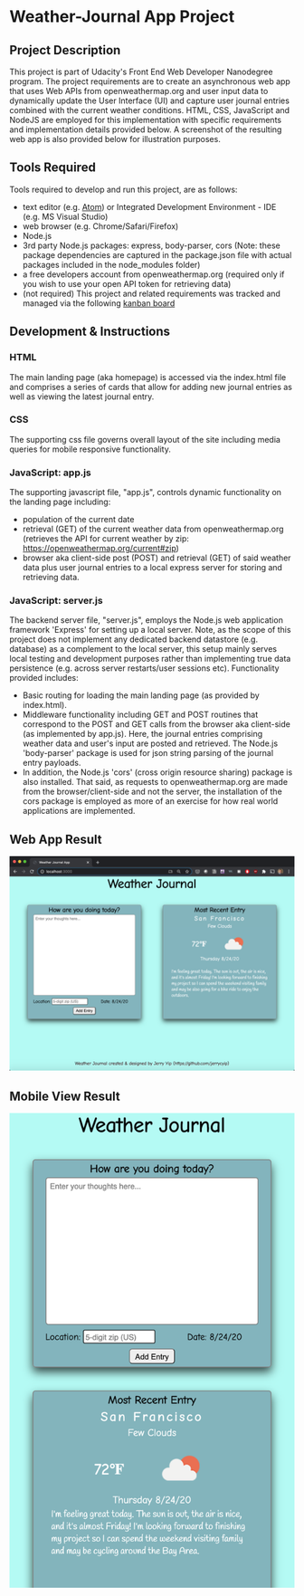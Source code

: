 # Weather-Journal App Project

## Project Description
This project is part of Udacity's Front End Web Developer Nanodegree program.  The project requirements are to create an asynchronous web app that uses Web APIs from openweathermap.org and user input data to dynamically update the User Interface (UI) and capture user journal entries combined with the current weather conditions.  HTML, CSS, JavaScript and NodeJS are employed for this implementation with specific requirements and implementation details provided below.  A screenshot of the resulting web app is also provided below for illustration purposes.

## Tools Required
Tools required to develop and run this project, are as follows: 
- text editor (e.g. [Atom](https://atom.io/)) or Integrated Development Environment - IDE (e.g. MS Visual Studio)
- web browser (e.g. Chrome/Safari/Firefox)
- Node.js
- 3rd party Node.js packages: express, body-parser, cors (Note: these package dependencies are captured in the package.json file with actual packages included in the node_modules folder)
- a free developers account from openweathermap.org (required only if you wish to use your open API token for retrieving data)
- (not required) This project and related requirements was tracked and managed via the following [kanban board](https://trello.com/b/IsxUGknc/weather-journal-app)

## Development & Instructions
### HTML
The main landing page (aka homepage) is accessed via the index.html file and comprises a series of cards that allow for adding new journal entries as well as viewing the latest journal entry.

### CSS
The supporting css file governs overall layout of the site including media queries for mobile responsive functionality.

### JavaScript: app.js
The supporting javascript file, "app.js", controls dynamic functionality on the landing page including: 
- population of the current date
- retrieval (GET) of the current weather data from openweathermap.org (retrieves the API for current weather by zip: https://openweathermap.org/current#zip)
- browser aka client-side post (POST) and retrieval (GET) of said weather data plus user journal entries to a local express server for storing and retrieving data.  
### JavaScript: server.js
The backend server file, "server.js", employs the Node.js web application framework 'Express' for setting up a local server.  Note, as the scope of this project does not implement any dedicated backend datastore (e.g. database) as a complement to the local server, this setup mainly serves local testing and development purposes rather than implementing true data persistence (e.g. across server restarts/user sessions etc). Functionality provided includes:
- Basic routing for loading the main landing page (as provided by index.html).
- Middleware functionality including GET and POST routines that correspond to the POST and GET calls from the browser aka client-side (as implemented by app.js).  Here, the journal entries comprising weather data and user's input are posted and retrieved.  The Node.js 'body-parser' package is used for json string parsing of the journal entry payloads.  
- In addition, the Node.js 'cors' (cross origin resource sharing) package is also installed.  That said, as requests to openweathermap.org are made from the browser/client-side and not the server, the installation of the cors package is employed as more of an exercise for how real world applications are implemented.

## Web App Result
![Weather Journal App](/weather_journal_preview.png)

## Mobile View Result
![Weather Journal App Mobile](/weather_journal_mobile.png?s=75)
